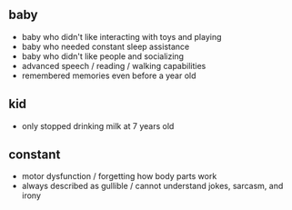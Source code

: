 ## baby
- baby who didn't like interacting with toys and playing
- baby who needed constant sleep assistance
- baby who didn't like people and socializing
- advanced speech / reading / walking capabilities
- remembered memories even before a year old
## kid
- only stopped drinking milk at 7 years old
## constant
- motor dysfunction / forgetting how body parts work
- always described as gullible / cannot understand jokes, sarcasm, and irony